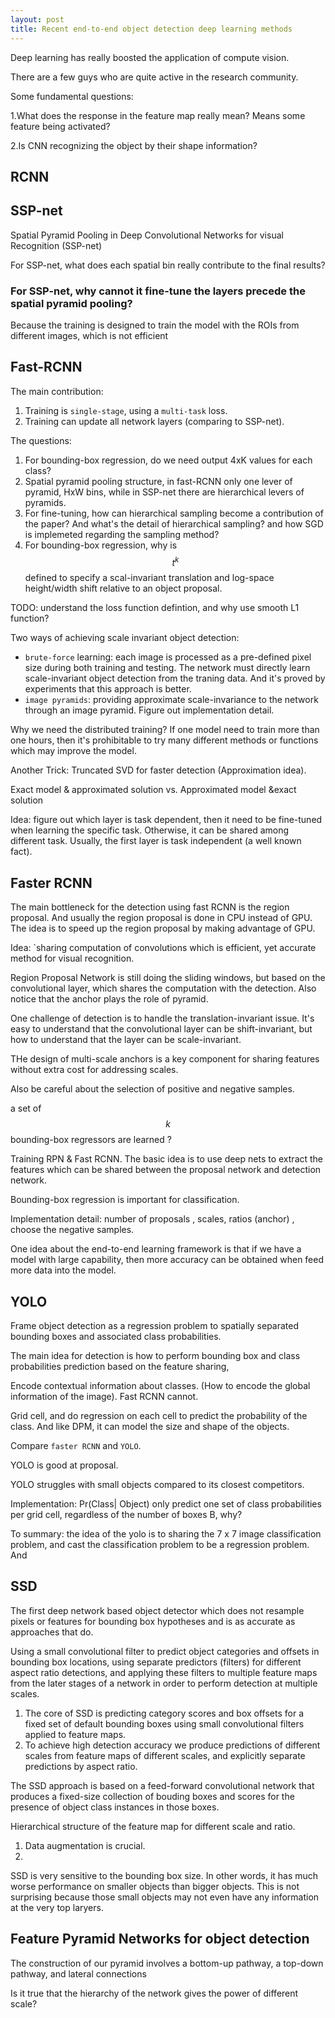 ```yaml
---
layout: post
title: Recent end-to-end object detection deep learning methods
---
```


Deep learning has really boosted the application of compute vision.

There are a few guys who are quite active in the research community.

Some fundamental questions:

1.What does the response in the feature map really mean? Means some feature being activated?

2.Is CNN recognizing the object by their shape information?


## RCNN ##



## SSP-net ##
Spatial Pyramid Pooling in Deep Convolutional Networks for visual Recognition (SSP-net)

For SSP-net, what does each spatial bin really contribute to the final results?

### For SSP-net, why cannot it fine-tune the layers precede the spatial pyramid pooling? ###
Because the training is designed to train the model with the ROIs from different images, which is not efficient


## Fast-RCNN ##

The main contribution:

1. Training is `single-stage`, using a `multi-task` loss.
2. Training can update all network layers (comparing to SSP-net).

The questions:

1. For bounding-box regression, do we need output 4xK values for each class?
2. Spatial pyramid pooling structure, in fast-RCNN only one lever of pyramid, HxW bins, while in SSP-net there are hierarchical levers of pyramids.
3. For fine-tuning, how can hierarchical sampling become a contribution of the paper? And what's the detail of hierarchical sampling? and how SGD is implemeted regarding the sampling method?
4. For bounding-box regression, why is $$ t^k $$ defined to specify a scal-invariant translation and log-space height/width shift relative to an object proposal.

TODO: understand the loss function defintion, and why use smooth L1 function?

Two ways of achieving scale invariant object detection:

* `brute-force` learning: each image is processed as a pre-defined pixel size during both training and testing. The network must directly learn scale-invariant object detection from the traning data. And it's proved by experiments that this approach is better. 
* `image pyramids`: providing approximate scale-invariance to the network through an image pyramid. Figure out implementation detail.

Why we need the distributed training?
If one model need to train more than one hours, then it's prohibitable to try many different methods or functions which may improve the model.

Another Trick: Truncated SVD for faster detection (Approximation idea).

Exact model & approximated solution vs. Approximated model &exact solution

Idea: figure out which layer is task dependent, then it need to be fine-tuned when learning the specific task. Otherwise, it can be shared among different task. Usually, the first layer is task independent (a well known fact).

## Faster RCNN ##

The main bottleneck for the detection using fast RCNN is the region proposal. And usually the region proposal is done in CPU instead of GPU. The idea is to speed up the region proposal by making advantage of GPU.


Idea: `sharing computation of convolutions which is efficient, yet accurate method for visual recognition.

Region Proposal Network is still doing the sliding windows, but based on the convolutional layer, which shares the computation with the detection. Also notice that the anchor plays the role of pyramid.

One challenge of detection is to handle the translation-invariant issue. It's easy to understand that the convolutional layer can be shift-invariant, but how to understand that the layer can be scale-invariant.

THe design of multi-scale anchors is a key component for sharing features without extra cost for addressing scales.

Also be careful about the selection of positive and negative samples.

a set of $$ k $$ bounding-box regressors are learned ?

Training RPN & Fast RCNN. The basic idea is to use deep nets to extract the features which can be shared between the proposal network and detection network.

Bounding-box regression is important for classification.

Implementation detail: number of proposals , scales, ratios (anchor) , choose the negative samples.

One idea about the end-to-end learning framework is that if we have a model with large capability, then more accuracy can be obtained when feed more data into the model.


## YOLO ##

Frame object detection as a regression problem to spatially separated bounding boxes and associated class probabilities.

The main idea for detection is how to perform bounding box and class probabilities prediction based on the feature sharing,

Encode contextual information about classes. (How to encode the global information of the image). Fast RCNN cannot.

Grid cell, and do regression on each cell to predict the probability of the class. And like DPM, it can model the size and shape of the objects. 

Compare `faster RCNN` and `YOLO`.

YOLO is good at proposal.

YOLO struggles with small objects compared to its closest competitors.

Implementation: Pr(Class| Object) only predict one set of class probabilities per grid cell, regardless of the number of boxes B, why?

To summary: the idea of the yolo is to sharing the 7 x 7 image classification problem, and cast the classification problem to be a regression problem. And 

## SSD ##

The first deep network based object detector which does not resample pixels or features for bounding box hypotheses and is as accurate as approaches that do.

Using a small convolutional filter to predict object categories and offsets in bounding box locations, using separate predictors (filters) for different aspect ratio detections, and applying these filters to multiple feature maps from the later stages of a network in order to perform detection at multiple scales.

1. The core of SSD is predicting category scores and box offsets for a fixed set of default bounding boxes using small convolutional filters applied to feature maps.
2. To achieve high detection accuracy we produce predictions of different scales from feature maps of different scales, and explicitly separate predictions by aspect ratio.


The SSD approach is based on a feed-forward convolutional network that produces a fixed-size collection of bouding boxes and scores for the presence of object class instances in those boxes.

Hierarchical structure of the feature map for different scale and ratio.

1. Data augmentation is crucial.
2. 

SSD is very sensitive to the bounding box size. In other words, it has much worse performance on smaller objects than bigger objects. This is not surprising because those small objects may not even have any information at the very top laryers.



## Feature Pyramid Networks for object detection ##

The construction of our pyramid involves a bottom-up pathway, a top-down pathway, and lateral connections

Is it true that the hierarchy of the network gives the power of different scale?
